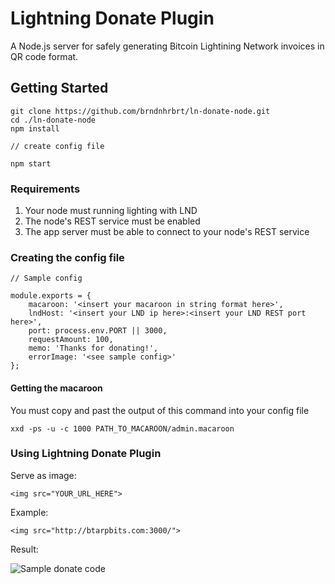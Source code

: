 # Lightning Donate Plugin

A Node.js server for safely generating Bitcoin Lightining Network invoices in QR code format.

## Getting Started

```
git clone https://github.com/brndnhrbrt/ln-donate-node.git
cd ./ln-donate-node
npm install

// create config file

npm start
```

### Requirements

1. Your node must running lighting with LND
2. The node's REST service must be enabled
3. The app server must be able to connect to your node's REST service

### Creating the config file

```
// Sample config

module.exports = {
    macaroon: '<insert your macaroon in string format here>',
    lndHost: '<insert your LND ip here>:<insert your LND REST port here>',
    port: process.env.PORT || 3000,
    requestAmount: 100,
    memo: 'Thanks for donating!',
    errorImage: '<see sample config>'
};

```

#### Getting the macaroon

You must copy and past the output of this command into your config file

```
xxd -ps -u -c 1000 PATH_TO_MACAROON/admin.macaroon
```

### Using Lightning Donate Plugin

Serve as image:
```
<img src="YOUR_URL_HERE">
```

Example:

```
<img src="http://btarpbits.com:3000/">
```

Result:

![Sample donate code](http://btarpbits.com:3000/)